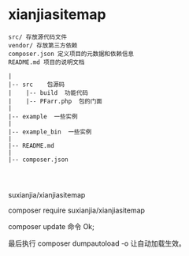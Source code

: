 # xianjiasitemap


```angular2html
src/ 存放源代码文件
vendor/ 存放第三方依赖
composer.json 定义项目的元数据和依赖信息
README.md 项目的说明文档

|
|-- src    包源码
|    |-- build  功能代码
|    |-- PFarr.php	包的门面
|
|-- example  一些实例
|
|-- example_bin  一些实例
|
|-- README.md
|
|-- composer.json




```
suxianjia/xianjiasitemap

composer require suxianjia/xianjiasitemap


composer update 命令 Ok;

最后执行 composer dumpautoload -o 让自动加载生效。
